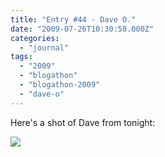 ```yaml
---
title: "Entry #44 - Dave O."
date: "2009-07-26T10:30:58.000Z"
categories: 
  - "journal"
tags: 
  - "2009"
  - "blogathon"
  - "blogathon-2009"
  - "dave-o"
---
```


Here's a shot of Dave from tonight:

[![](http://farm3.static.flickr.com/2426/3757128660_56bf1be2ef.jpg?v=0)](http://www.flickr.com/photos/duanestorey/3757128660/)
